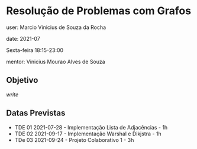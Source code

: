 # Resolução de Problemas com Grafos

user: Marcio Vinicius de Souza da Rocha

date: 2021-07

Sexta-feira 18:15-23:00

mentor: Vinicius Mourao Alves de Souza

## Objetivo

_write_

## Datas Previstas

* TDE 01 2021-07-28 - Implementação Lista de Adjacências - 1h
* TDE 02 2021-09-17 - Implementação Warshal e Dikjstra   - 1h
* TDe 03 2021-09-24 - Projeto Colaborativo 1             - 3h



